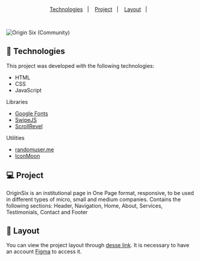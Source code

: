 <p align="center">
  <a href="#-technologies">Technologies</a>&nbsp;&nbsp;&nbsp;|&nbsp;&nbsp;&nbsp;
  <a href="#-project">Project</a>&nbsp;&nbsp;&nbsp;|&nbsp;&nbsp;&nbsp;
  <a href="#-layout">Layout</a>&nbsp;&nbsp;&nbsp;|&nbsp;&nbsp;&nbsp;
</p>

<br>

![Origin Six (Community)](https://user-images.githubusercontent.com/73675022/139452246-fcec8e2f-cf38-4b07-80d0-810d28f50423.png)

## 🚀 Technologies

This project was developed with the following technologies:

- HTML
- CSS
- JavaScript

Libraries

- [Google Fonts](https://fonts.google.com/)
- [SwipeJS](https://github.com/nolimits4web/Swiper)
- [ScrollRevel](https://scrollrevealjs.org)

Utilities

- [randomuser.me](https://randomuser.me/photos)
- [IconMoon](https://icomoon.io/app/#/select)

## 💻 Project

OriginSix is an institutional page in One Page format, responsive, to be used in different types of micro, small and medium companies. Contains the following sections: Header, Navigation, Home, About, Services, Testimonials, Contact and Footer

## 🔖 Layout

You can view the project layout through [desse link](https://www.figma.com/community/file/1009807319507822993/Origin-Six). It is necessary to have an account [Figma](https://figma.com) to access it.
